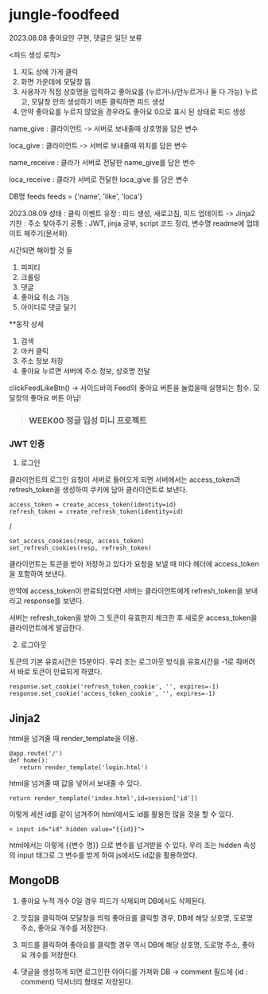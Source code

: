 # jungle-foodfeed

2023.08.08
좋아요만 구현, 댓글은 일단 보류 


<피드 생성 로직>
1. 지도 상에 가게 클릭
2. 화면 가운데에 모달창 뜸
3. 사용자가 직접 상호명을 입력하고 좋아요를 (누르거나/안누르거나 둘 다 가능) 누르고, 모달창 안의 생성하기 버튼 클릭하면 피드 생성
4. 만약 좋아요를 누르지 않았을 경우라도 좋아요 0으로 표시 된 상태로 피드 생성
   

name_give : 클라이언트 -> 서버로 보내줄때 상호명을 담은 변수

loca_give : 클라이언트 -> 서버로 보내줄때 위치를 담은 변수



name_receive : 클라가 서버로 전달한 name_give를 담은 변수

loca_receive : 클라가 서버로 전달한 loca_give 를 담은 변수



DB명 feeds
feeds = {'name', 'like', 'loca'}


2023.08.09
성태 : 클릭 이벤트
유정 : 피드 생성, 새로고침, 피드 업데이트 -> Jinja2
기찬 : 주소 찾아주기
공통 : JWT, jinja 공부, script 코드 정리, 변수명 readme에 업데이트 해주기(문서화)



시간되면 해야할 것 들
1. 피피티
2. 크롤링
3. 댓글
4. 좋아요 취소 기능
5. 아이디로 댓글 달기

   


**동작 상세
1. 검색
2. 마커 클릭
3. 주소 정보 저장
4. 좋아요 누르면 서버에 주소 정보, 상호명 전달


clickFeedLikeBtn()
-> 사이드바의 Feed의 좋아요 버튼을 눌렀을때 실행되는 함수. 모달창의 좋아요 버튼 아님!


> ### WEEK00 정글 입성 미니 프로젝트

### JWT 인증

1. 로그인

클라이언트의 로그인 요청이 서버로 들어오게 되면 서버에서는 access_token과 refresh_token을 생성하여 쿠키에 담아 클라이언트로 보낸다.


    access_token = create_access_token(identity=id)
    refresh_token = create_refresh_token(identity=id)
/

    set_access_cookies(resp, access_token)
    set_refresh_cookies(resp, refresh_token)

    
 클라이언트는 토큰을 받아 저장하고 있다가 요청을 보낼 때 마다 헤더에 access_token 을 포함하여 보낸다.
 
 만약에 access_token이 만료되었다면 서버는 클라이언트에게 refresh_token을 보내라고 response를 보낸다.
 
 서버는 refresh_token을 받아 그 토큰이 유효한지 체크한 후 새로운 access_token을 클라이언트에게 발급한다.
 
 2. 로그아웃

토큰의 기본 유효시간은 15분이다.
우리 조는 로그아웃 방식을 유효시간을 -1로 줘버려서 바로 토큰이 만료되게 하였다.
	 	
    response.set_cookie('refresh_token_cookie', '', expires=-1) 
    response.set_cookie('access_token_cookie', '', expires=-1) 
 
##  Jinja2
html을 넘겨줄 때 render_template을 이용.

    @app.route('/')
    def home():
       return render_template('login.html')


html을 넘겨줄 때 값을 넣어서 보내줄 수 있다.

    return render_template('index.html',id=session['id'])
    
이렇게 세션 id를 같이 넘겨주어 html에서도 id를 활용한 많을 것을 할 수 있다.

    < input id="id" hidden value="{{id}}">
    
html에서는 이렇게 {{변수 명}} 으로 변수를 넘겨받을 수 있다.
우리 조는 hidden 속성의 input 태그로 그 변수를 받게 하여 js에서도 id값을 활용하였다.


## MongoDB


1. 좋아요 누적 개수 0일 경우 피드가 삭제되며 DB에서도 삭제된다.

2.  맛집을 클릭하여 모달창을 띄워 좋아요를 클릭할 경우, DB에 해당 상호명, 도로명 주소, 좋아요 개수를 저장한다. 

3.  피드를 클릭하여 좋아요를 클릭할 경우 역시 DB에 해당 상호명, 도로명 주소, 좋아요 개수를 저장한다. 

4. 댓글을 생성하게 되면 로그인한 아이디를 가져와 DB -> comment 필드에 {id : comment} 딕셔너리 형태로 저장된다.
